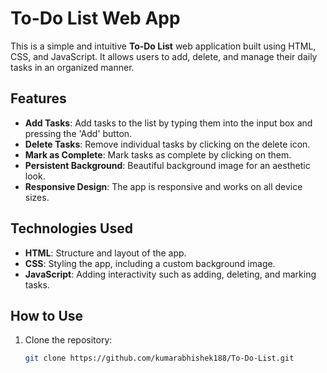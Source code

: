 # To-Do List Web App

This is a simple and intuitive **To-Do List** web application built using HTML, CSS, and JavaScript. It allows users to add, delete, and manage their daily tasks in an organized manner.

## Features

- **Add Tasks**: Add tasks to the list by typing them into the input box and pressing the 'Add' button.
- **Delete Tasks**: Remove individual tasks by clicking on the delete icon.
- **Mark as Complete**: Mark tasks as complete by clicking on them.
- **Persistent Background**: Beautiful background image for an aesthetic look.
- **Responsive Design**: The app is responsive and works on all device sizes.

## Technologies Used

- **HTML**: Structure and layout of the app.
- **CSS**: Styling the app, including a custom background image.
- **JavaScript**: Adding interactivity such as adding, deleting, and marking tasks.

## How to Use

1. Clone the repository:
   ```bash
   git clone https://github.com/kumarabhishek188/To-Do-List.git
